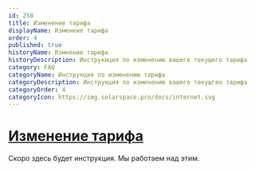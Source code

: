 ```yaml
---
id: 258
title: Изменение тарифа
displayName: Изменеие тарифа
order: 4
published: true
historyName: Измнение тарифа
historyDescription: Инструкиция по изменению вашего текущего тарифа
category: FAQ
categoryName: Инструкция по изменению тарифа
categoryDescription: Инструкция по изменению вашего текущгео тарифа
categoryOrder: 4
categoryIcon: https://img.solarspace.pro/docs/internet.svg
---
```


# [Изменение тарифа](how-to-change-tariff)

Скоро здесь будет инструкция. Мы работаем над этим.